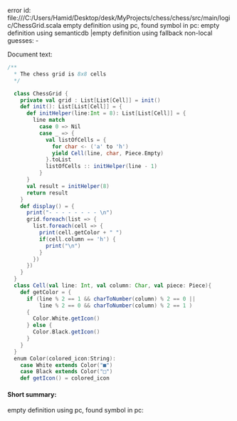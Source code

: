 error id: 
file:///C:/Users/Hamid/Desktop/desk/MyProjects/chess/chess/src/main/logic/ChessGrid.scala
empty definition using pc, found symbol in pc: 
empty definition using semanticdb
|empty definition using fallback
non-local guesses:
	 -

Document text:

```scala
/**
  * The chess grid is 8x8 cells 
  */

  class ChessGrid {
    private val grid : List[List[Cell]] = init()
    def init(): List[List[Cell]] = {
      def initHelper(line:Int = 8): List[List[Cell]] = {
        line match
          case 0 => Nil
          case _ => {
            val listOfCells = {
              for char <- ('a' to 'h')
              yield Cell(line, char, Piece.Empty)
            }.toList
            listOfCells :: initHelper(line - 1)
          }
      }
      val result = initHelper(8)
      return result
    }
    def display() = {
      print("- - - - - - - - \n")
      grid.foreach(list => {
        list.foreach(cell => {
          print(cell.getColor + " ")
          if(cell.column == 'h') {
            print("\n")
          }
        })
      })
    }
  }
  class Cell(val line: Int, val column: Char, val piece: Piece){
    def getColor = {
      if (line % 2 == 1 && charToNumber(column) % 2 == 0 ||
          line % 2 == 0 && charToNumber(column) % 2 == 1 ) 
      {
        Color.White.getIcon()
      } else {
        Color.Black.getIcon()
      }
    }
  }
  enum Color(colored_icon:String):
    case White extends Color("■")
    case Black extends Color("□")
    def getIcon() = colored_icon
```

#### Short summary: 

empty definition using pc, found symbol in pc: 